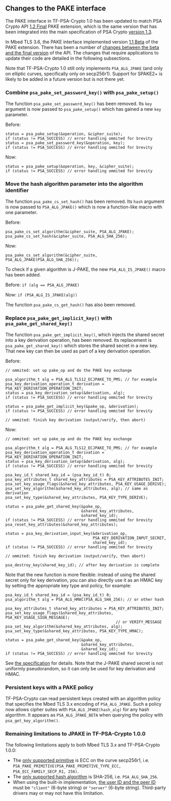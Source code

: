 ## Changes to the PAKE interface

The PAKE interface in TF-PSA-Crypto 1.0 has been updated to match PSA Crypto API [1.2 Final](https://arm-software.github.io/psa-api/crypto/1.2/ext-pake/) PAKE extension, which is the same version that has been integrated into the main specification of PSA Crypto [version 1.3](https://arm-software.github.io/psa-api/crypto/1.3/).

In Mbed TLS 3.6, the PAKE interface implemented version [1.1 Beta](https://arm-software.github.io/psa-api/crypto/1.1/ext-pake/) of the PAKE extension. There has been a number of [changes between the beta and the final version](https://arm-software.github.io/psa-api/crypto/1.2/ext-pake/appendix/history.html#changes-between-beta-1-and-final) of the API. The changes that require applications to update their code are detailed in the following subsections.

Note that TF-PSA-Crypto 1.0 still only implements `PSA_ALG_JPAKE` (and only on elliptic curves, specifically only on secp256r1). Support for SPAKE2+ is likely to be added in a future version but is not there yet.

### Combine `psa_pake_set_password_key()` with `psa_pake_setup()`

The function `psa_pake_set_password_key()` has been removed. Its `key` argument is now passed to `psa_pake_setup()` which has gained a new `key` parameter.

Before:

```
status = psa_pake_setup(&operation, &cipher_suite);
if (status != PSA_SUCCESS) // error handling ommited for brevity
status = psa_pake_set_password_key(&operation, key);
if (status != PSA_SUCCESS) // error handling ommited for brevity
```

Now:

```
status = psa_pake_setup(&operation, key, &cipher_suite);
if (status != PSA_SUCCESS) // error handling ommited for brevity
```

### Move the hash algorithm parameter into the algorithm identifier

The function `psa_pake_cs_set_hash()` has been removed. Its `hash` argument is now passed to `PSA_ALG_JPAKE()` which is now a function-like macro with one parameter.

Before:

```
psa_pake_cs_set_algorithm(&cipher_suite, PSA_ALG_JPAKE);
psa_pake_cs_set_hash(&cipher_suite, PSA_ALG_SHA_256);
```

Now:

```
psa_pake_cs_set_algorithm(&cipher_suite, PSA_ALG_JPAKE(PSA_ALG_SHA_256));
```

To check if a given algorithm is J-PAKE, the new `PSA_ALG_IS_JPAKE()` macro has been added.

Before: `if (alg == PSA_ALG_JPAKE)`

Now: `if (PSA_ALG_IS_JPAKE(alg))`

The function `psa_pake_cs_get_hash()` has also been removed.

### Replace `psa_pake_get_implicit_key()` with `psa_pake_get_shared_key()`

The function `psa_pake_get_implicit_key()`, which injects the shared secret into a key derivation operation, has been removed. Its replacement is `psa_pake_get_shared_key()` which stores the shared secret in a new key. That new key can then be used as part of a key derivation operation.

Before:

```
// ommited: set up pake_op and do the PAKE key exchange

psa_algorithm_t alg = PSA_ALG_TLS12_ECJPAKE_TO_PMS; // for example
psa_key_derivation_operation_t derivation = PSA_KEY_DERIVATION_OPERATION_INIT;
status = psa_key_derivation_setup(&derivation, alg);
if (status != PSA_SUCCESS) // error handling ommited for brevity

status = psa_pake_get_implicit_key(&pake_op, &derivation);
if (status != PSA_SUCCESS) // error handling ommited for brevity

// ommited: finish key derivation (output/verify, then abort)
```

Now:

```
// ommited: set up pake_op and do the PAKE key exchange

psa_algorithm_t alg = PSA_ALG_TLS12_ECJPAKE_TO_PMS; // for example
psa_key_derivation_operation_t derivation = PSA_KEY_DERIVATION_OPERATION_INIT;
status = psa_key_derivation_setup(&derivation, alg);
if (status != PSA_SUCCESS) // error handling ommited for brevity

psa_key_id_t shared_key_id = (psa_key_id_t) 0;
psa_key_attributes_t shared_key_attributes = PSA_KEY_ATTRIBUTES_INIT;
psa_set_key_usage_flags(&shared_key_attributes, PSA_KEY_USAGE_DERIVE);
psa_set_key_algorithm(&shared_key_attributes, alg); // same as derivation
psa_set_key_type(&shared_key_attributes, PSA_KEY_TYPE_DERIVE);

status = psa_pake_get_shared_key(&pake_op,
                                 &shared_key_attributes,
                                 &shared_key_id);
if (status != PSA_SUCCESS) // error handling ommited for brevity
psa_reset_key_attributes(&shared_key_attributes);

status = psa_key_derivation_input_key(&derivation_op,
                                      PSA_KEY_DERIVATION_INPUT_SECRET,
                                      shared_key_id);
if (status != PSA_SUCCESS) // error handling ommited for brevity

// ommited: finish key derivation (output/verify, then abort)

psa_destroy_key(shared_key_id); // after key derivation is complete
```

Note that the new function is more flexible: instead of using the shared secret
only for key derivation, you can also directly use it as an HMAC key by setting
the appropriate key type and policy, for example:

```
psa_key_id_t shared_key_id = (psa_key_id_t) 0;
psa_algorithm_t alg = PSA_ALG_HMAC(PSA_ALG_SHA_256); // or other hash

psa_key_attributes_t shared_key_attributes = PSA_KEY_ATTRIBUTES_INIT;
psa_set_key_usage_flags(&shared_key_attributes, PSA_KEY_USAGE_SIGN_MESSAGE);
                                                // or VERIFY_MESSAGE
psa_set_key_algorithm(&shared_key_attributes, alg);
psa_set_key_type(&shared_key_attributes, PSA_KEY_TYPE_HMAC);

status = psa_pake_get_shared_key(&pake_op,
                                 &shared_key_attributes,
                                 &shared_key_id);
if (status != PSA_SUCCESS) // error handling ommited for brevity
```

See [the specification](https://arm-software.github.io/psa-api/crypto/1.3/api/ops/pake.html#c.psa_pake_get_shared_key) for details. Note that the J-PAKE shared secret is not uniformly pseudorandom, so it can only be used for key derivation and HMAC.

### Persistent keys with a PAKE policy

TF-PSA-Crypto can read persistent keys created with an algorithm policy that specifies the Mbed TLS 3.x encoding of `PSA_ALG_JPAKE`. Such a policy now allows cipher suites with `PSA_ALG_JPAKE(hash_alg)` for any hash algorithm. It appears as `PSA_ALG_JPAKE_BETA` when querying the policy with `psa_get_key_algorithm()`.

### Remaining limitations to JPAKE in TF-PSA-Crypto 1.0.0

The following limitations apply to both Mbed TLS 3.x and TF-PSA-Crypto 1.0.0:

- The [only supported primitive](https://github.com/Mbed-TLS/TF-PSA-Crypto/issues/503) is ECC on the curve secp256r1, i.e. `PSA_PAKE_PRIMITIVE(PSA_PAKE_PRIMITIVE_TYPE_ECC, PSA_ECC_FAMILY_SECP_R1, 256)`.
- The [only supported hash algorithm](https://github.com/Mbed-TLS/TF-PSA-Crypto/issues/504) is SHA-256, i.e. `PSA_ALG_SHA_256`.
- When using the built-in implementation, [the user ID and the peer ID](https://github.com/Mbed-TLS/TF-PSA-Crypto/issues/502) must be `"client"` (6-byte string) or `"server"` (6-byte string).
  Third-party drivers may or may not have this limitation.
